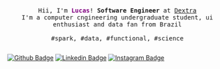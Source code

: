 <p align="center">
   <samp>
     Hii, I'm <b style="color: purple">Lucas</b>! <b>Software Engineer</b> at <a rel="nofollow noopener noreferrer" target="_blank" href="https://dextra.com.br/en/">Dextra</a>
     <br>I'm a computer cngineering undergraduate student, ui enthusiast and data fan from Brazil
     <br><br>#spark, #data, #functional, #science
   </samp>
</p>
<img />


[![Github Badge](https://img.shields.io/badge/-Github-000?style=flat-square&logo=Github&logoColor=white&link=https://github.com/LucasSantiag)](https://github.com/LucasSantiag)
[![Linkedin Badge](https://img.shields.io/badge/-LinkedIn-blue?style=flat-square&logo=Linkedin&logoColor=white&link=https://www.linkedin.com/in/lucas-santiago-cardoso-368046170/)](https://www.linkedin.com/in/lucas-santiago-cardoso-368046170/)
[![Instagram Badge](https://img.shields.io/badge/-Instagram-C13584?style=flat-square&labelColor=C13584&logo=instagram&logoColor=white&link=https://www.instagram.com/lucas_santiago01/)](https://www.instagram.com/lucas_santiago01/)
<!--
# Lucas Cardoso 👋

## Hey! Welcome to my profile

I'm a brazilian software developer, UI enthusiast and data fan.

What I've been doing:
- 🔭 I’m currently working on Big Data projects at [@dextra](https://dextra.com.br/en/)
- 🌱 Learning multiples programming concepts
- 🤔 I would love help anywhere
- 💜 Chess Lover



[![Github Badge](https://img.shields.io/badge/-Github-000?style=flat-square&logo=Github&logoColor=white&link=https://github.com/LucasSantiag)](https://github.com/LucasSantiag)
[![Linkedin Badge](https://img.shields.io/badge/-LinkedIn-blue?style=flat-square&logo=Linkedin&logoColor=white&link=https://www.linkedin.com/in/lucas-santiago-cardoso-368046170/)](https://www.linkedin.com/in/lucas-santiago-cardoso-368046170/)
[![Instagram Badge](https://img.shields.io/badge/-Instagram-C13584?style=flat-square&labelColor=C13584&logo=instagram&logoColor=white&link=https://www.instagram.com/lucas_santiago01/)](https://www.instagram.com/lucas_santiago01/)


**LucasSantiag/LucasSantiag** is a ✨ _special_ ✨ repository because its `README.md` (this file) appears on your GitHub profile.
-->
